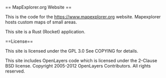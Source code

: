 == MapExplorer.org Website ==

This is the code for the https://www.mapexplorer.org website.
Mapexplorer hosts custom maps of small areas.

This site is a  Rust (Rocket) application.


==License==

This site is licensed under the GPL 3.0
See COPYING for details.  

This site includes OpenLayers code which is licensed under the 2-Clause 
BSD license. Copyright 2005-2012 OpenLayers Contributors. All rights reserved.




